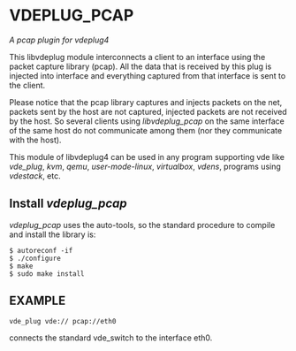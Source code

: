 # VDEPLUG\_PCAP

*A pcap plugin for vdeplug4*

This libvdeplug module interconnects a client to an interface using the packet capture library
(pcap). All the data that is received by this plug is injected into interface and everything captured from that interface
is sent to the client.

Please notice that the pcap library captures and injects packets on the net, packets sent by the host are not captured,
injected packets are not received by the host.
So several clients using *libvdeplug\_pcap* on the same interface of the same host do not communicate among them (nor they communicate
with the host).

This module of libvdeplug4 can be used in any program supporting vde like
*vde\_plug*, *kvm*, *qemu*, *user-mode-linux*, *virtualbox*, *vdens*, programs using *vdestack*, etc.

## Install *vdeplug\_pcap*

*vdeplug\_pcap* uses the auto-tools, so the standard procedure to compile and install the library is:
```
$ autoreconf -if
$ ./configure
$ make
$ sudo make install
```

## EXAMPLE
```
vde_plug vde:// pcap://eth0
```
connects the standard vde\_switch to the interface eth0.

